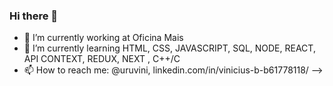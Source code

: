 ### Hi there 👋


- 🔭 I’m currently working at Oficina Mais
- 🌱 I’m currently learning HTML, CSS, JAVASCRIPT, SQL, NODE, REACT, API CONTEXT, REDUX, NEXT , C++/C
- 📫 How to reach me: @uruvini, linkedin.com/in/vinicius-b-b61778118/
-->
